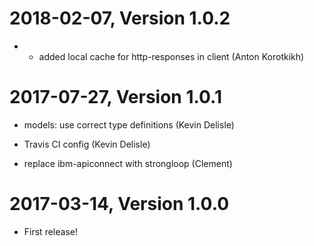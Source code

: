 2018-02-07, Version 1.0.2
=========================

 * - added local cache for http-responses in client (Anton Korotkikh)


2017-07-27, Version 1.0.1
=========================

 * models: use correct type definitions (Kevin Delisle)

 * Travis CI config (Kevin Delisle)

 * replace ibm-apiconnect with strongloop (Clement)


2017-03-14, Version 1.0.0
=========================

 * First release!
